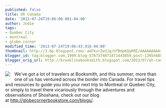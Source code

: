 ```yaml
---
published: false
title: Oh Canada
date: '2013-07-24T19:06:00.001-04:00'
author: Jodie
tags:
- Quebec City
- montreal
- globe corner
modified_time: '2013-07-24T19:06:43.916-04:00'
thumbnail: http://3.bp.blogspot.com/-aeFkurZw3Jg/UfBdpKQyKMI/AAAAAAAAAso/EouJzPs-E7g/s72-c/FC9781741791709.JPG
blogger_id: tag:blogger.com,1999:blog-5767374071871443859.post-1395448854962057055
blogger_orig_url: http://brooklinebooksmith.blogspot.com/2013/07/oh-canada.html
---
```


<a href="http://3.bp.blogspot.com/-aeFkurZw3Jg/UfBdpKQyKMI/AAAAAAAAAso/EouJzPs-E7g/s1600/FC9781741791709.JPG" imageanchor="1" style="clear: left; float: left; margin-bottom: 1em; margin-right: 1em;"><img border="0" src="http://3.bp.blogspot.com/-aeFkurZw3Jg/UfBdpKQyKMI/AAAAAAAAAso/EouJzPs-E7g/s1600/FC9781741791709.JPG" /></a>We've got a lot of travelers at Booksmith, and this summer, more than one of us has ventured across the border into Canada. For travel tips and resources to guide you into your next trip to Montreal or Quebec City, or simply to travel there vicariously through the adventures and observations of Shoshana, check out our blog at&nbsp;<a href="http://globecornerbookstore.com/blogs/">http://globecornerbookstore.com/blogs/</a>.